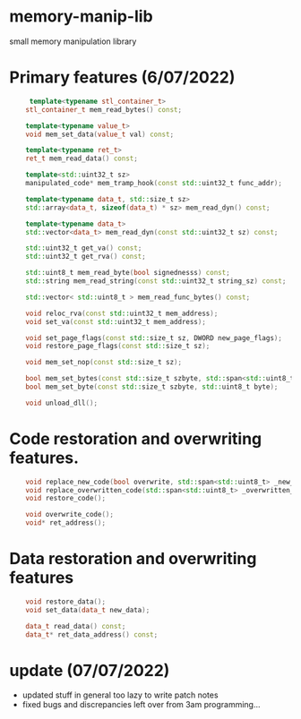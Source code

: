 # memory-manip-lib
small memory manipulation library
# Primary features (6/07/2022)
```cpp
     template<typename stl_container_t>
    stl_container_t mem_read_bytes() const;

    template<typename value_t>
    void mem_set_data(value_t val) const;

    template<typename ret_t>
    ret_t mem_read_data() const;

    template<std::uint32_t sz>
    manipulated_code* mem_tramp_hook(const std::uint32_t func_addr);

    template<typename data_t, std::size_t sz>
    std::array<data_t, sizeof(data_t) * sz> mem_read_dyn() const;

    template<typename data_t>
    std::vector<data_t> mem_read_dyn(const std::uint32_t sz) const;

    std::uint32_t get_va() const;
    std::uint32_t get_rva() const;

    std::uint8_t mem_read_byte(bool signednesss) const;
    std::string mem_read_string(const std::uint32_t string_sz) const;

    std::vector< std::uint8_t > mem_read_func_bytes() const;

    void reloc_rva(const std::uint32_t mem_address);
    void set_va(const std::uint32_t mem_address);

    void set_page_flags(const std::size_t sz, DWORD new_page_flags);
    void restore_page_flags(const std::size_t sz);

    void mem_set_nop(const std::size_t sz);

    bool mem_set_bytes(const std::size_t szbyte, std::span<std::uint8_t> byte_arr);
    bool mem_set_byte(const std::size_t szbyte, std::uint8_t byte);

    void unload_dll();

 ```

# Code restoration and overwriting features.
```cpp
	void replace_new_code(bool overwrite, std::span<std::uint8_t> _new_code);
	void replace_overwritten_code(std::span<std::uint8_t> _overwritten_code);
	void restore_code();

	void overwrite_code();
	void* ret_address();

```

# Data restoration and overwriting features

``` cpp
	void restore_data();
	void set_data(data_t new_data);

	data_t read_data() const;
	data_t* ret_data_address() const;
```


# update (07/07/2022)
- updated stuff in general too lazy to write patch notes
- fixed bugs and discrepancies left over from 3am programming...
